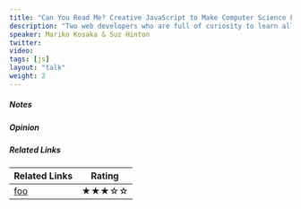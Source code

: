```yaml
---
title: "Can You Read Me? Creative JavaScript to Make Computer Science Fun"
description: "Two web developers who are full of curiosity to learn all about machines and code met at a meetup. Unsatisfied with traditional computer science textbook and what we felt like not so learner friendly software engineering landscape, we decided to learn by working together in the format we enjoy the most - creative project. We are building machines (both software and hardware) in JavaScript to send secret messages to each other. Different forms of data blob are exchanged periodically as a message. In order to read those messages, each has to learn and build a system to decode the data. This talk will tell the story of the machines, their parts, and the possibilities of remote creative collaboration. You’ll come away with fresh inspiration on how JavaScript can be used to learn computer science concepts the enjoyable way."
speaker: Mariko Kosaka & Suz Hinton
twitter: 
video:
tags: [js]
layout: "talk"
weight: 2
---
```


<article id="1">

##### Notes

</article>

<article id="2">

##### Opinion

</article>

<article id="3">

##### Related Links

Related Links | Rating
--- | ---
[foo](https://foo) | ★★★☆☆

</article>